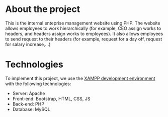 # About the project
This is the internal enteprise management website using PHP. The website allows employees to work hierarchically (for example, CEO assign works to headers, and headers assign works to employees). It also allows employees to send request to their headers (for example, request for a day off, request for salary increase,...)
# Technologies
To implement this project, we use the [XAMPP development environment](https://www.apachefriends.org/) with the following technologies:
- Server: Apache
- Front-end: Bootstrap, HTML, CSS, JS
- Back-end: PHP
- Database: MySQL
